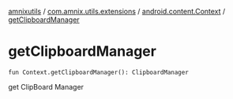 [amnixutils](../../index.md) / [com.amnix.utils.extensions](../index.md) / [android.content.Context](index.md) / [getClipboardManager](./get-clipboard-manager.md)

# getClipboardManager

`fun Context.getClipboardManager(): ClipboardManager`

get ClipBoard Manager

